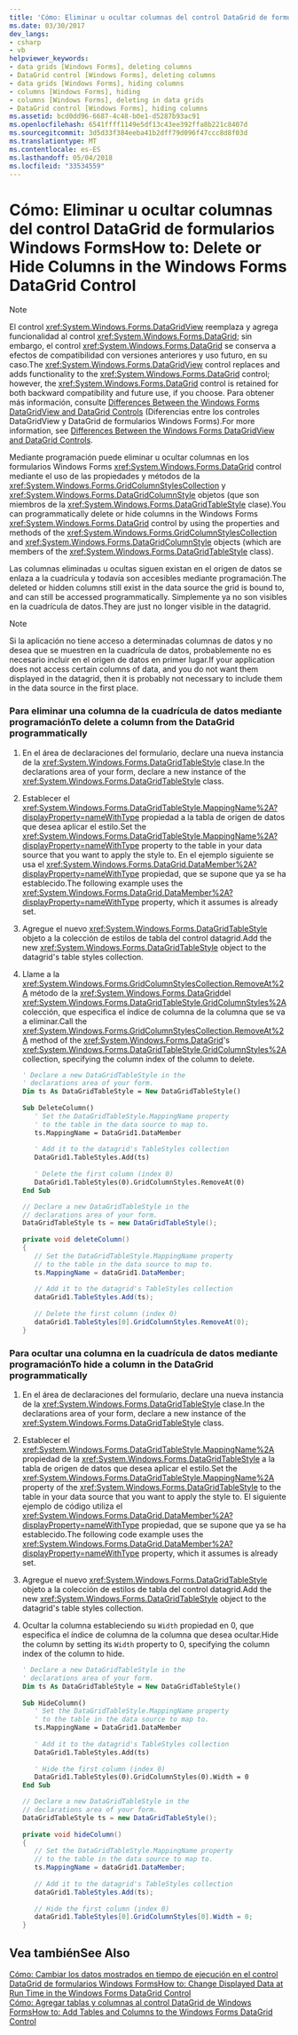 ```yaml
---
title: 'Cómo: Eliminar u ocultar columnas del control DataGrid de formularios Windows Forms'
ms.date: 03/30/2017
dev_langs:
- csharp
- vb
helpviewer_keywords:
- data grids [Windows Forms], deleting columns
- DataGrid control [Windows Forms], deleting columns
- data grids [Windows Forms], hiding columns
- columns [Windows Forms], hiding
- columns [Windows Forms], deleting in data grids
- DataGrid control [Windows Forms], hiding columns
ms.assetid: bcd0dd96-6687-4c48-b0e1-d5287b93ac91
ms.openlocfilehash: 6541ffff1149e5df13c43ee392ffa8b221c8407d
ms.sourcegitcommit: 3d5d33f384eeba41b2dff79d096f47ccc8d8f03d
ms.translationtype: MT
ms.contentlocale: es-ES
ms.lasthandoff: 05/04/2018
ms.locfileid: "33534559"
---
```

# <a name="how-to-delete-or-hide-columns-in-the-windows-forms-datagrid-control"></a><span data-ttu-id="b3f18-102">Cómo: Eliminar u ocultar columnas del control DataGrid de formularios Windows Forms</span><span class="sxs-lookup"><span data-stu-id="b3f18-102">How to: Delete or Hide Columns in the Windows Forms DataGrid Control</span></span>
> [!NOTE]
>  <span data-ttu-id="b3f18-103">El control <xref:System.Windows.Forms.DataGridView> reemplaza y agrega funcionalidad al control <xref:System.Windows.Forms.DataGrid>; sin embargo, el control <xref:System.Windows.Forms.DataGrid> se conserva a efectos de compatibilidad con versiones anteriores y uso futuro, en su caso.</span><span class="sxs-lookup"><span data-stu-id="b3f18-103">The <xref:System.Windows.Forms.DataGridView> control replaces and adds functionality to the <xref:System.Windows.Forms.DataGrid> control; however, the <xref:System.Windows.Forms.DataGrid> control is retained for both backward compatibility and future use, if you choose.</span></span> <span data-ttu-id="b3f18-104">Para obtener más información, consulte [Differences Between the Windows Forms DataGridView and DataGrid Controls](../../../../docs/framework/winforms/controls/differences-between-the-windows-forms-datagridview-and-datagrid-controls.md) (Diferencias entre los controles DataGridView y DataGrid de formularios Windows Forms).</span><span class="sxs-lookup"><span data-stu-id="b3f18-104">For more information, see [Differences Between the Windows Forms DataGridView and DataGrid Controls](../../../../docs/framework/winforms/controls/differences-between-the-windows-forms-datagridview-and-datagrid-controls.md).</span></span>  
  
 <span data-ttu-id="b3f18-105">Mediante programación puede eliminar u ocultar columnas en los formularios Windows Forms <xref:System.Windows.Forms.DataGrid> control mediante el uso de las propiedades y métodos de la <xref:System.Windows.Forms.GridColumnStylesCollection> y <xref:System.Windows.Forms.DataGridColumnStyle> objetos (que son miembros de la <xref:System.Windows.Forms.DataGridTableStyle> clase).</span><span class="sxs-lookup"><span data-stu-id="b3f18-105">You can programmatically delete or hide columns in the Windows Forms <xref:System.Windows.Forms.DataGrid> control by using the properties and methods of the <xref:System.Windows.Forms.GridColumnStylesCollection> and <xref:System.Windows.Forms.DataGridColumnStyle> objects (which are members of the <xref:System.Windows.Forms.DataGridTableStyle> class).</span></span>  
  
 <span data-ttu-id="b3f18-106">Las columnas eliminadas u ocultas siguen existan en el origen de datos se enlaza a la cuadrícula y todavía son accesibles mediante programación.</span><span class="sxs-lookup"><span data-stu-id="b3f18-106">The deleted or hidden columns still exist in the data source the grid is bound to, and can still be accessed programmatically.</span></span> <span data-ttu-id="b3f18-107">Simplemente ya no son visibles en la cuadrícula de datos.</span><span class="sxs-lookup"><span data-stu-id="b3f18-107">They are just no longer visible in the datagrid.</span></span>  
  
> [!NOTE]
>  <span data-ttu-id="b3f18-108">Si la aplicación no tiene acceso a determinadas columnas de datos y no desea que se muestren en la cuadrícula de datos, probablemente no es necesario incluir en el origen de datos en primer lugar.</span><span class="sxs-lookup"><span data-stu-id="b3f18-108">If your application does not access certain columns of data, and you do not want them displayed in the datagrid, then it is probably not necessary to include them in the data source in the first place.</span></span>  
  
### <a name="to-delete-a-column-from-the-datagrid-programmatically"></a><span data-ttu-id="b3f18-109">Para eliminar una columna de la cuadrícula de datos mediante programación</span><span class="sxs-lookup"><span data-stu-id="b3f18-109">To delete a column from the DataGrid programmatically</span></span>  
  
1.  <span data-ttu-id="b3f18-110">En el área de declaraciones del formulario, declare una nueva instancia de la <xref:System.Windows.Forms.DataGridTableStyle> clase.</span><span class="sxs-lookup"><span data-stu-id="b3f18-110">In the declarations area of your form, declare a new instance of the <xref:System.Windows.Forms.DataGridTableStyle> class.</span></span>  
  
2.  <span data-ttu-id="b3f18-111">Establecer el <xref:System.Windows.Forms.DataGridTableStyle.MappingName%2A?displayProperty=nameWithType> propiedad a la tabla de origen de datos que desea aplicar el estilo.</span><span class="sxs-lookup"><span data-stu-id="b3f18-111">Set the <xref:System.Windows.Forms.DataGridTableStyle.MappingName%2A?displayProperty=nameWithType> property to the table in your data source that you want to apply the style to.</span></span> <span data-ttu-id="b3f18-112">En el ejemplo siguiente se usa el <xref:System.Windows.Forms.DataGrid.DataMember%2A?displayProperty=nameWithType> propiedad, que se supone que ya se ha establecido.</span><span class="sxs-lookup"><span data-stu-id="b3f18-112">The following example uses the <xref:System.Windows.Forms.DataGrid.DataMember%2A?displayProperty=nameWithType> property, which it assumes is already set.</span></span>  
  
3.  <span data-ttu-id="b3f18-113">Agregue el nuevo <xref:System.Windows.Forms.DataGridTableStyle> objeto a la colección de estilos de tabla del control datagrid.</span><span class="sxs-lookup"><span data-stu-id="b3f18-113">Add the new <xref:System.Windows.Forms.DataGridTableStyle> object to the datagrid's table styles collection.</span></span>  
  
4.  <span data-ttu-id="b3f18-114">Llame a la <xref:System.Windows.Forms.GridColumnStylesCollection.RemoveAt%2A> método de la <xref:System.Windows.Forms.DataGrid>del <xref:System.Windows.Forms.DataGridTableStyle.GridColumnStyles%2A> colección, que especifica el índice de columna de la columna que se va a eliminar.</span><span class="sxs-lookup"><span data-stu-id="b3f18-114">Call the <xref:System.Windows.Forms.GridColumnStylesCollection.RemoveAt%2A> method of the <xref:System.Windows.Forms.DataGrid>'s <xref:System.Windows.Forms.DataGridTableStyle.GridColumnStyles%2A> collection, specifying the column index of the column to delete.</span></span>  
  
    ```vb  
    ' Declare a new DataGridTableStyle in the  
    ' declarations area of your form.  
    Dim ts As DataGridTableStyle = New DataGridTableStyle()  
  
    Sub DeleteColumn()  
       ' Set the DataGridTableStyle.MappingName property  
       ' to the table in the data source to map to.  
       ts.MappingName = DataGrid1.DataMember  
  
       ' Add it to the datagrid's TableStyles collection  
       DataGrid1.TableStyles.Add(ts)  
  
       ' Delete the first column (index 0)  
       DataGrid1.TableStyles(0).GridColumnStyles.RemoveAt(0)  
    End Sub  
    ```  
  
    ```csharp  
    // Declare a new DataGridTableStyle in the  
    // declarations area of your form.  
    DataGridTableStyle ts = new DataGridTableStyle();  
  
    private void deleteColumn()  
    {  
       // Set the DataGridTableStyle.MappingName property  
       // to the table in the data source to map to.  
       ts.MappingName = dataGrid1.DataMember;  
  
       // Add it to the datagrid's TableStyles collection  
       dataGrid1.TableStyles.Add(ts);  
  
       // Delete the first column (index 0)  
       dataGrid1.TableStyles[0].GridColumnStyles.RemoveAt(0);  
    }  
    ```  
  
### <a name="to-hide-a-column-in-the-datagrid-programmatically"></a><span data-ttu-id="b3f18-115">Para ocultar una columna en la cuadrícula de datos mediante programación</span><span class="sxs-lookup"><span data-stu-id="b3f18-115">To hide a column in the DataGrid programmatically</span></span>  
  
1.  <span data-ttu-id="b3f18-116">En el área de declaraciones del formulario, declare una nueva instancia de la <xref:System.Windows.Forms.DataGridTableStyle> clase.</span><span class="sxs-lookup"><span data-stu-id="b3f18-116">In the declarations area of your form, declare a new instance of the <xref:System.Windows.Forms.DataGridTableStyle> class.</span></span>  
  
2.  <span data-ttu-id="b3f18-117">Establecer el <xref:System.Windows.Forms.DataGridTableStyle.MappingName%2A> propiedad de la <xref:System.Windows.Forms.DataGridTableStyle> a la tabla de origen de datos que desea aplicar el estilo.</span><span class="sxs-lookup"><span data-stu-id="b3f18-117">Set the <xref:System.Windows.Forms.DataGridTableStyle.MappingName%2A> property of the <xref:System.Windows.Forms.DataGridTableStyle> to the table in your data source that you want to apply the style to.</span></span> <span data-ttu-id="b3f18-118">El siguiente ejemplo de código utiliza el <xref:System.Windows.Forms.DataGrid.DataMember%2A?displayProperty=nameWithType> propiedad, que se supone que ya se ha establecido.</span><span class="sxs-lookup"><span data-stu-id="b3f18-118">The following code example uses the <xref:System.Windows.Forms.DataGrid.DataMember%2A?displayProperty=nameWithType> property, which it assumes is already set.</span></span>  
  
3.  <span data-ttu-id="b3f18-119">Agregue el nuevo <xref:System.Windows.Forms.DataGridTableStyle> objeto a la colección de estilos de tabla del control datagrid.</span><span class="sxs-lookup"><span data-stu-id="b3f18-119">Add the new <xref:System.Windows.Forms.DataGridTableStyle> object to the datagrid's table styles collection.</span></span>  
  
4.  <span data-ttu-id="b3f18-120">Ocultar la columna estableciendo su `Width` propiedad en 0, que especifica el índice de columna de la columna que desea ocultar.</span><span class="sxs-lookup"><span data-stu-id="b3f18-120">Hide the column by setting its `Width` property to 0, specifying the column index of the column to hide.</span></span>  
  
    ```vb  
    ' Declare a new DataGridTableStyle in the  
    ' declarations area of your form.  
    Dim ts As DataGridTableStyle = New DataGridTableStyle()  
  
    Sub HideColumn()  
       ' Set the DataGridTableStyle.MappingName property  
       ' to the table in the data source to map to.  
       ts.MappingName = DataGrid1.DataMember  
  
       ' Add it to the datagrid's TableStyles collection  
       DataGrid1.TableStyles.Add(ts)  
  
       ' Hide the first column (index 0)  
       DataGrid1.TableStyles(0).GridColumnStyles(0).Width = 0  
    End Sub  
    ```  
  
    ```csharp  
    // Declare a new DataGridTableStyle in the  
    // declarations area of your form.  
    DataGridTableStyle ts = new DataGridTableStyle();  
  
    private void hideColumn()  
    {  
       // Set the DataGridTableStyle.MappingName property  
       // to the table in the data source to map to.  
       ts.MappingName = dataGrid1.DataMember;  
  
       // Add it to the datagrid's TableStyles collection  
       dataGrid1.TableStyles.Add(ts);  
  
       // Hide the first column (index 0)  
       dataGrid1.TableStyles[0].GridColumnStyles[0].Width = 0;  
    }  
    ```  
  
## <a name="see-also"></a><span data-ttu-id="b3f18-121">Vea también</span><span class="sxs-lookup"><span data-stu-id="b3f18-121">See Also</span></span>  
 [<span data-ttu-id="b3f18-122">Cómo: Cambiar los datos mostrados en tiempo de ejecución en el control DataGrid de formularios Windows Forms</span><span class="sxs-lookup"><span data-stu-id="b3f18-122">How to: Change Displayed Data at Run Time in the Windows Forms DataGrid Control</span></span>](../../../../docs/framework/winforms/controls/change-displayed-data-at-run-time-wf-datagrid-control.md)  
 [<span data-ttu-id="b3f18-123">Cómo: Agregar tablas y columnas al control DataGrid de Windows Forms</span><span class="sxs-lookup"><span data-stu-id="b3f18-123">How to: Add Tables and Columns to the Windows Forms DataGrid Control</span></span>](../../../../docs/framework/winforms/controls/how-to-add-tables-and-columns-to-the-windows-forms-datagrid-control.md)
